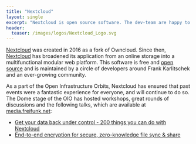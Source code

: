 ```yaml
---
title: "Nextcloud"
layout: single
excerpt: "Nextcloud is open source software. The dev-team are happy to contribute to a fantastic OIO."
header:
  teaser: /images/logos/Nextcloud_Logo.svg
---
```


[Nextcloud](https://nextcloud.com/ "Nextcloud") was created in 2016 as a fork of Owncloud. Since then, [Nextcloud](https://nextcloud.com/ "Nextcloud") has broadened its application from an online storage into a multifunctional modular web platform. This software is free and [open source](https://github.com/nextcloud "source code on GitHub") and is maintained by a circle of developers around Frank Karlitschek and an ever-growing community.

As a part of the Open Infrastructure Orbits, Nextcloud has ensured that past events were a fantastic experience for everyone, and will continue to do so.
The Dome stage of the OIO has hosted workshops, great rounds of discussions and the following talks, which are available at [media.freifunk.net](https://media.freifunk.net/ "media.freifunk.net"):

* [Get your data back under control - 200 things you can do with Nextcloud](https://media.freifunk.net/v/35c3oio-67-get-your-data-back-under-control-200-things-you-can-do-with-nextcloud "Get your data back under control - 200 things you can do with Nextcloud")
* [End-to-end encryption for secure, zero-knowledge file sync & share](https://media.freifunk.net/v/35c3oio-68-end-to-end-encryption-for-secure-zero-knowledge-file-sync-share "End-to-end encryption for secure, zero-knowledge file sync & share")

